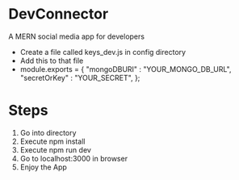 # DevConnector
A MERN social media app for developers

* Create a file called keys_dev.js in config directory
* Add this to that file
* module.exports = {
    "mongoDBURI" : "YOUR_MONGO_DB_URL",
    "secretOrKey" : "YOUR_SECRET",
 };

# Steps
1. Go into directory
2. Execute npm install
3. Execute npm run dev
4. Go to localhost:3000 in browser
5. Enjoy the App
